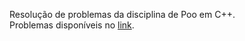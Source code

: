Resolução de problemas da disciplina de Poo em C++.   
Problemas disponíveis no [link](https://qxcodepoo.github.io/).
